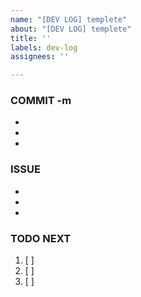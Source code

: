 ```yaml
---
name: "[DEV LOG] templete"
about: "[DEV LOG] templete"
title: ''
labels: dev-log
assignees: ''

---
```


### COMMIT -m 
-
-
-

### ISSUE
-
-
-

### TODO NEXT
1. [ ]
2. [ ]
3. [ ]
